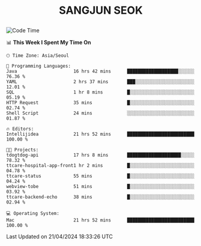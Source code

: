 <h1>
 <p align="center">
   SANGJUN SEOK
 </p>
</h1>

<!--START_SECTION:waka-->
![Code Time](http://img.shields.io/badge/Code%20Time-3%2C491%20hrs%2045%20mins-blue)

📊 **This Week I Spent My Time On** 

```text
🕑︎ Time Zone: Asia/Seoul

💬 Programming Languages: 
Java                     16 hrs 42 mins      ███████████████████░░░░░░   76.36 % 
YAML                     2 hrs 37 mins       ███░░░░░░░░░░░░░░░░░░░░░░   12.01 % 
SQL                      1 hr 8 mins         █░░░░░░░░░░░░░░░░░░░░░░░░   05.19 % 
HTTP Request             35 mins             █░░░░░░░░░░░░░░░░░░░░░░░░   02.74 % 
Shell Script             24 mins             ░░░░░░░░░░░░░░░░░░░░░░░░░   01.87 % 

🔥 Editors: 
Intellijidea             21 hrs 52 mins      █████████████████████████   100.00 % 

🐱‍💻 Projects: 
tdogtdog-api             17 hrs 8 mins       ████████████████████░░░░░   78.32 % 
ttcare-hospital-app-front1 hr 2 mins         █░░░░░░░░░░░░░░░░░░░░░░░░   04.78 % 
ttcare-status            55 mins             █░░░░░░░░░░░░░░░░░░░░░░░░   04.24 % 
webview-tobe             51 mins             █░░░░░░░░░░░░░░░░░░░░░░░░   03.92 % 
ttcare-backend-echo      38 mins             █░░░░░░░░░░░░░░░░░░░░░░░░   02.94 % 

💻 Operating System: 
Mac                      21 hrs 52 mins      █████████████████████████   100.00 % 
```


 Last Updated on 21/04/2024 18:33:26 UTC
<!--END_SECTION:waka-->
